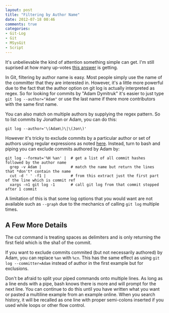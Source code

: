 ```yaml
---
layout: post
title: "Filtering by Author Name"
date: 2012-07-18 00:46
comments: true
categories:
- Git-Log
- Git
- MSysGit
- Script 
---
```

It's unbelievable the kind of attention something simple can get. I'm still suprised at how many up-votes [this answer](http://stackoverflow.com/questions/4259996/how-can-i-view-a-git-log-of-just-one-users-commits) is getting. 

In Git, filtering by author name is easy. Most people simply use the name of the committer that they are interested in. However, it's a little more powerful due to the fact that the author option on git log is actually interpreted as regex. So for looking for commits by "Adam Dymitruk" it's easier to just type `git log --author="Adam"` or use the last name if there more contributors with the same first name.

You can also match on multiple authors by supplying the regex pattern. So to list commits by Jonathan or Adam, you can do this:

    git log --author='\(Adam\)\|\(Jon\)'

However it's tricky to exclude commits by a particular author or set of authors using regular expressions as noted [here](http://stackoverflow.com/questions/406230/regular-expression-to-match-string-not-containing-a-word). Instead, turn to bash and piping you can exclude commits authored by Adam by:

    git log --format='%H %an' |  # get a list of all commit hashes followed by the author name
      grep -v Adam |             # match the name but return the lines that *don't* contain the name
      cut -d ' ' -f1 |           # from this extract just the first part of the line which is commit ref
      xargs -n1 git log -1       # call git log from that commit stopped after 1 commit

A limitation of this is that some log options that you would want are not available such as `--graph` due to the mechanics of calling `git log` multiple times.

## A Few More Details

The cut command is treating spaces as delimiters and is only returning the first field which is the sha1 of the commit. 

If you want to exclude commits commited (but not necessarily authored) by Adam, you can replace `%an` with `%cn`. This has the same effect as using `git log --committer=Adam` instead of author in the first example but for exclusions.

Don't be afraid to split your piped commands onto multiple lines. As long as a line ends with a pipe, bash knows there is more and will prompt for the next line. You can continue to do this until you have written what you want or pasted a multiline example from an example online. When you search history, it will be recalled as one line with proper semi-colons inserted if you used while loops or other flow control.
